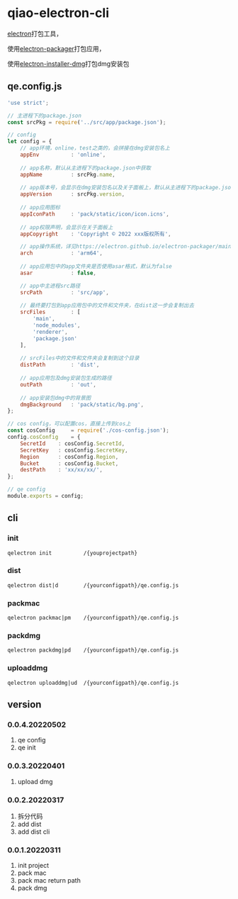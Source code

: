 # qiao-electron-cli
[electron](https://www.electronjs.org/)打包工具，

使用[electron-packager](https://github.com/electron/electron-packager)打包应用，

使用[electron-installer-dmg](https://github.com/electron-userland/electron-installer-dmg)打包dmg安装包

## qe.config.js
```javascript
'use strict';

// 主进程下的package.json
const srcPkg = require('../src/app/package.json');

// config
let config = {
    // app环境，online，test之类的，会拼接在dmg安装包名上
    appEnv          : 'online',
	
    // app名称，默认从主进程下的package.json中获取
    appName         : srcPkg.name,
	
    // app版本号，会显示在dmg安装包名以及关于面板上，默认从主进程下的package.json中获取
    appVersion      : srcPkg.version,
	
    // app应用图标
    appIconPath     : 'pack/static/icon/icon.icns',
	
    // app权限声明，会显示在关于面板上
    appCopyright    : 'Copyright © 2022 xxx版权所有',

    // app操作系统，详见https://electron.github.io/electron-packager/main/interfaces/electronpackager.options.html#arch
    arch            : 'arm64',
	
    // app应用包中的app文件夹是否使用asar格式，默认为false
    asar            : false,

    // app中主进程src路径
    srcPath         : 'src/app',
	
    // 最终要打包到app应用包中的文件和文件夹，在dist这一步会复制出去
    srcFiles        : [ 
        'main',
        'node_modules',
        'renderer',
        'package.json'
    ],
	
    // srcFiles中的文件和文件夹会复制到这个目录
    distPath        : 'dist',
	
    // app应用包及dmg安装包生成的路径
    outPath         : 'out',
	
    // app安装包dmg中的背景图
    dmgBackground   : 'pack/static/bg.png',
};

// cos config，可以配置cos，直接上传到cos上
const cosConfig     = require('./cos-config.json');
config.cosConfig    = {
    SecretId	: cosConfig.SecretId,
    SecretKey	: cosConfig.SecretKey,
    Region	    : cosConfig.Region,
    Bucket	    : cosConfig.Bucket,
    destPath    : 'xx/xx/xx/',
};

// qe config
module.exports = config;
```

## cli

### init
```shell
qelectron init          /{youprojectpath}
```

### dist
```shell
qelectron dist|d        /{yourconfigpath}/qe.config.js
```

### packmac
```shell
qelectron packmac|pm 	/{yourconfigpath}/qe.config.js
```

### packdmg
```shell
qelectron packdmg|pd 	/{yourconfigpath}/qe.config.js
```

### uploaddmg
```shell
qelectron uploaddmg|ud 	/{yourconfigpath}/qe.config.js
```

## version
### 0.0.4.20220502
1. qe config
2. qe init

### 0.0.3.20220401
1. upload dmg

### 0.0.2.20220317
1. 拆分代码
2. add dist
3. add dist cli

### 0.0.1.20220311
1. init project
2. pack mac
3. pack mac return path
4. pack dmg